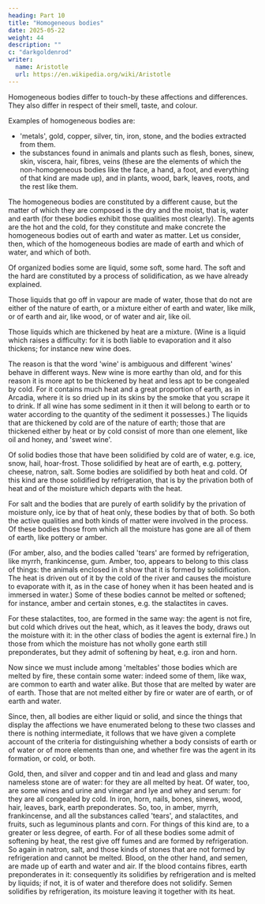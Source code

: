 ```yaml
---
heading: Part 10
title: "Homogeneous bodies"
date: 2025-05-22
weight: 44
description: ""
c: "darkgoldenrod"
writer:
  name: Aristotle 
  url: https://en.wikipedia.org/wiki/Aristotle
---
```



Homogeneous bodies differ to touch-by these affections and differences. They also differ in respect of their smell, taste, and colour. 

Examples of homogeneous bodies are:
- 'metals', gold, copper, silver, tin, iron, stone, and the bodies extracted from them.
- the substances found in animals and plants such as flesh, bones, sinew, skin, viscera, hair, fibres, veins (these are the elements of which the non-homogeneous bodies like the face, a hand, a foot, and everything of that kind are made up), and in plants, wood, bark, leaves, roots, and the rest like them.

The homogeneous bodies are constituted by a different cause, but the matter of which they are composed is the dry and the moist, that is, water and earth (for these bodies exhibit those qualities most clearly). The agents are the hot and the cold, for they constitute and make concrete the homogeneous bodies out of earth and water as matter. Let us consider, then, which of the homogeneous bodies are made of earth and which of water, and which of both.

Of organized bodies some are liquid, some soft, some hard. The soft and the hard are constituted by a process of solidification, as we
have already explained.  

Those liquids that go off in vapour are made of water, those that do not are either of the nature of earth, or a mixture either of earth and water, like milk, or of earth and air, like wood, or of water and air, like oil. 

Those liquids which are thickened by heat are a mixture. (Wine is a liquid which raises a difficulty: for it is both liable to evaporation and it also thickens; for instance new wine does.

The reason is that the word 'wine' is ambiguous and different 'wines' behave in different ways. New wine is more earthy than old, and for this reason it is more apt to be thickened by heat and less apt to be congealed by cold. For it contains much heat and a great proportion of earth, as in Arcadia, where it is so dried up in its skins by the smoke that you scrape it to drink. If all wine has some sediment in it then it will belong to earth or to water according to the quantity of the sediment it possesses.) The liquids that are thickened by cold are of the nature of earth; those that are thickened either by heat or by cold consist of more than one element, like oil and honey, and 'sweet wine'.


Of solid bodies those that have been solidified by cold are of water, e.g. ice, snow, hail, hoar-frost. Those solidified by heat are of earth, e.g. pottery, cheese, natron, salt. Some bodies are solidified by both heat and cold. Of this kind are those solidified by refrigeration, that is by the privation both of heat and of the moisture which departs with the heat. 

For salt and the bodies that are purely of earth solidify by the privation of moisture only, ice by that of heat only, these bodies by that of both. So both the active qualities and both kinds of matter were involved in the process. Of these bodies those from which all the moisture has gone are all of them of earth, like pottery or amber. 

(For amber, also, and the bodies called 'tears' are formed by refrigeration, like myrrh, frankincense, gum. Amber, too, appears to belong to this class of things: the animals enclosed in it show that it is formed by solidification. The heat is driven out of it by the cold of the river and causes the moisture to evaporate with it, as in the case of honey when it has been heated and is immersed in water.) Some of these bodies cannot be melted or softened; for instance, amber and certain stones, e.g. the stalactites in caves.


For these stalactites, too, are formed in the same way: the agent
is not fire, but cold which drives out the heat, which, as it leaves
the body, draws out the moisture with it: in the other class of bodies
the agent is external fire.) In those from which the moisture has
not wholly gone earth still preponderates, but they admit of softening
by heat, e.g. iron and horn. 

Now since we must include among 'meltables' those bodies which are
melted by fire, these contain some water: indeed some of them, like
wax, are common to earth and water alike. But those that are melted
by water are of earth. Those that are not melted either by fire or
water are of earth, or of earth and water. 

Since, then, all bodies are either liquid or solid, and since the
things that display the affections we have enumerated belong to these
two classes and there is nothing intermediate, it follows that we
have given a complete account of the criteria for distinguishing whether
a body consists of earth or of water or of more elements than one,
and whether fire was the agent in its formation, or cold, or both.

Gold, then, and silver and copper and tin and lead and glass and many
nameless stone are of water: for they are all melted by heat. Of water,
too, are some wines and urine and vinegar and lye and whey and serum:
for they are all congealed by cold. In iron, horn, nails, bones, sinews,
wood, hair, leaves, bark, earth preponderates. So, too, in amber,
myrrh, frankincense, and all the substances called 'tears', and stalactites,
and fruits, such as leguminous plants and corn. For things of this
kind are, to a greater or less degree, of earth. For of all these
bodies some admit of softening by heat, the rest give off fumes and
are formed by refrigeration. So again in natron, salt, and those kinds
of stones that are not formed by refrigeration and cannot be melted.
Blood, on the other hand, and semen, are made up of earth and water
and air. If the blood contains fibres, earth preponderates in it:
consequently its solidifies by refrigeration and is melted by liquids;
if not, it is of water and therefore does not solidify. Semen solidifies
by refrigeration, its moisture leaving it together with its heat.

